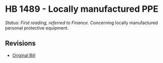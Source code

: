 # HB 1489 - Locally manufactured PPE
*Status: First reading, referred to Finance.*
Concerning locally manufactured personal protective equipment.

## Revisions
* [Original Bill](1/)
